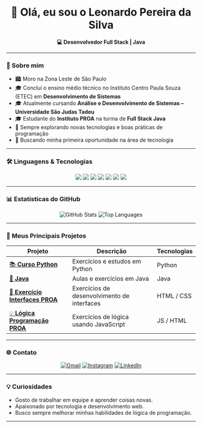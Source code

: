 <!-- Banner ou imagem opcional aqui -->
<!-- ![Banner](link-da-imagem) -->

<h1 align="center">👋 Olá, eu sou o Leonardo Pereira da Silva</h1>

<p align="center">
  <b>💻 Desenvolvedor Full Stack | Java</b>  
</p>

---

### 🚀 Sobre mim  
- 🏙️ Moro na Zona Leste de São Paulo  
- 🎓 Concluí o ensino médio técnico no Instituto Centro Paula Souza (ETEC) em **Desenvolvimento de Sistemas**  
- 🎓 Atualmente cursando **Análise e Desenvolvimento de Sistemas – Universidade São Judas Tadeu**  
- 🎓 Estudante do **Instituto PROA** na turma de **Full Stack Java**  
- 🌱 Sempre explorando novas tecnologias e boas práticas de programação  
- 🎯 Buscando minha primeira oportunidade na área de tecnologia  

---

### 🛠️ Linguagens & Tecnologias  

<p align="center">
  <img src="https://img.shields.io/badge/HTML5-E34F26?style=for-the-badge&logo=html5&logoColor=white"/>
  <img src="https://img.shields.io/badge/CSS3-1572B6?style=for-the-badge&logo=css3&logoColor=white"/>
  <img src="https://img.shields.io/badge/JavaScript-F7DF1E?style=for-the-badge&logo=javascript&logoColor=black"/>
  <img src="https://img.shields.io/badge/Java-007396?style=for-the-badge&logo=java&logoColor=white"/>
  <img src="https://img.shields.io/badge/Python-FFD43B?style=for-the-badge&logo=python&logoColor=blue"/>
  <img src="https://img.shields.io/badge/Git-F05032?style=for-the-badge&logo=git&logoColor=white"/>
  <img src="https://img.shields.io/badge/GitHub-181717?style=for-the-badge&logo=github&logoColor=white"/>
</p>

---

### 📊 Estatísticas do GitHub  

<p align="center">
  <img src="https://github-readme-stats.vercel.app/api?username=LeonardoSilva777&show_icons=true&theme=tokyonight" alt="GitHub Stats"/>
  <img src="https://github-readme-stats.vercel.app/api/top-langs/?username=LeonardoSilva777&layout=compact&theme=tokyonight" alt="Top Languages"/>
</p>

---

### 📂 Meus Principais Projetos  

| Projeto | Descrição | Tecnologias |
|---------|------------|-------------|
| [📚 **Curso Python**](https://github.com/LeonardoSilva777/curso_python) | Exercícios e estudos em Python | Python |
| [📘 **Java**](https://github.com/LeonardoSilva777/Java) | Aulas e exercícios em Java | Java |
| [📝 **Exercício Interfaces PROA**](https://github.com/LeonardoSilva777/exercicio-interfaces-proa) | Exercícios de desenvolvimento de interfaces | HTML / CSS |
| [💡 **Lógica Programação PROA**](https://github.com/LeonardoSilva777/logica-programacao-proa) | Exercícios de lógica usando JavaScript | JS / HTML |

---

### 🌐 Contato  

<p align="center">
  <a href="Gmail:leonardop.silva1622@gmail.com"><img src="https://img.shields.io/badge/Gmail-D14836?style=for-the-badge&logo=gmail&logoColor=white" alt="Gmail"/></a>
  <a href="https://www.instagram.com/leroo_leo"><img src="https://img.shields.io/badge/Instagram-E4405F?style=for-the-badge&logo=instagram&logoColor=white" alt="Instagram"/></a>
  <a href="https://www.linkedin.com/in/leonardo-pereira-da-silva-221b62268"><img src="https://img.shields.io/badge/LinkedIn-0077B5?style=for-the-badge&logo=linkedin&logoColor=white" alt="LinkedIn"/></a>
</p>

---

### 💡 Curiosidades  
- Gosto de trabalhar em equipe e aprender coisas novas.  
- Apaixonado por tecnologia e desenvolvimento web.  
- Busco sempre melhorar minhas habilidades de lógica de programação.  

---


